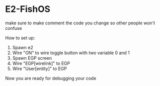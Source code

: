# E2-FishOS
make sure to make comment the code you change so other people won't confuse

How to set up:
1. Spawn e2
2. Wire "ON" to wire toggle button with two variable 0 and 1
3. Spawn EGP screen
4. Wire "EGP[wirelink]" to EGP
5. Wire "User[entity]" to EGP

Now you are ready for debugging your code
